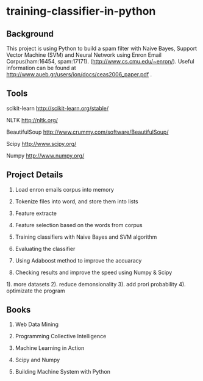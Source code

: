 training-classifier-in-python
============================

## Background

This project is using Python to build a spam filter with Naive Bayes, Support Vector Machine (SVM) and Neural Network using Enron Email Corpus(ham:16454, spam:17171). (http://www.cs.cmu.edu/~enron/). Useful information can be found at http://www.aueb.gr/users/ion/docs/ceas2006_paper.pdf .
## Tools

scikit-learn http://scikit-learn.org/stable/

NLTK  http://nltk.org/

BeautifulSoup  http://www.crummy.com/software/BeautifulSoup/

Scipy http://www.scipy.org/

Numpy http://www.numpy.org/



## Project Details

1. Load enron emails corpus into memory

2. Tokenize files into word, and store them into lists

3. Feature extracte 

4. Feature selection based on the words from corpus

5. Training classifiers with Naive Bayes and SVM algorithm

6. Evaluating the classifier 

7. Using Adaboost method to improve the accuaracy

7. Checking results and improve the speed using Numpy & Scipy

  1). more datasets
  2). reduce demonsionality
  3). add prori probability
  4). optimizate the program

## Books

1. Web Data Mining

2. Programming Collective Intelligence

3. Machine Learning in Action

4. Scipy and Numpy

5. Building Machine System with Python 

